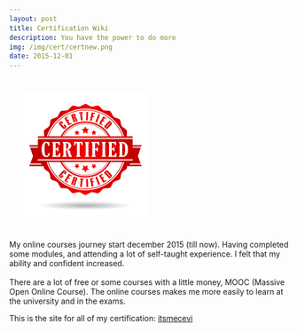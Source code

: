 ```yaml
---
layout: post
title: Certification Wiki
description: You have the power to do more
img: /img/cert/certnew.png
date: 2015-12-01
---
```



<img class="col one right" src="/img/cert/cert2.png" style="padding:25px">

My online courses journey start december 2015 (till now). Having completed some modules, and attending a lot of self-taught experience. I felt that my ability and confident increased. 
<Br>
<Br>
There are a lot of free or some courses with a little money, MOOC (Massive Open Online Course). The online courses makes me more easily to learn at the university and in the exams. 

This is the site for all of my certification: <a href="https://certification.gitbook.io/cevi/">itsmecevi</a>
